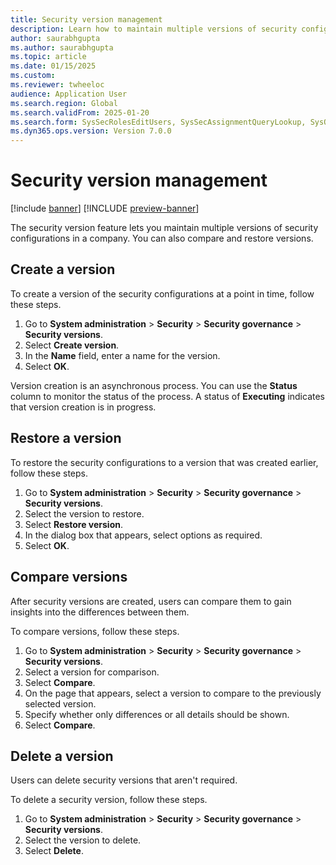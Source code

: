 ```yaml
---
title: Security version management
description: Learn how to maintain multiple versions of security configurations in a company.
author: saurabhgupta
ms.author: saurabhgupta
ms.topic: article
ms.date: 01/15/2025
ms.custom: 
ms.reviewer: twheeloc
audience: Application User
ms.search.region: Global
ms.search.validFrom: 2025-01-20
ms.search.form: SysSecRolesEditUsers, SysSecAssignmentQueryLookup, SysQueryForm, SysSecRoleExcludeUsers
ms.dyn365.ops.version: Version 7.0.0
---
```


# Security version management

[!include [banner](../includes/banner.md)]
[!INCLUDE [preview-banner](~/../shared-content/shared/preview-includes/preview-banner.md)]

The security version feature lets you maintain multiple versions of security configurations in a company. You can also compare and restore versions.

## Create a version

To create a version of the security configurations at a point in time, follow these steps.

1. Go to **System administration** \> **Security** \> **Security governance** \> **Security versions**.
1. Select **Create version**.
1. In the **Name** field, enter a name for the version.
1. Select **OK**.

Version creation is an asynchronous process. You can use the **Status** column to monitor the status of the process. A status of **Executing** indicates that version creation is in progress.

## Restore a version

To restore the security configurations to a version that was created earlier, follow these steps.

1. Go to **System administration** \> **Security** \> **Security governance** \> **Security versions**.
1. Select the version to restore.
1. Select **Restore version**.
1. In the dialog box that appears, select options as required.
1. Select **OK**.

## Compare versions

After security versions are created, users can compare them to gain insights into the differences between them.

To compare versions, follow these steps.

1. Go to **System administration** \> **Security** \> **Security governance** \> **Security versions**.
1. Select a version for comparison.
1. Select **Compare**.
1. On the page that appears, select a version to compare to the previously selected version.
1. Specify whether only differences or all details should be shown.
1. Select **Compare**.

## Delete a version

Users can delete security versions that aren't required.

To delete a security version, follow these steps.

1. Go to **System administration** \> **Security** \> **Security governance** \> **Security versions**.
1. Select the version to delete.
1. Select **Delete**.
